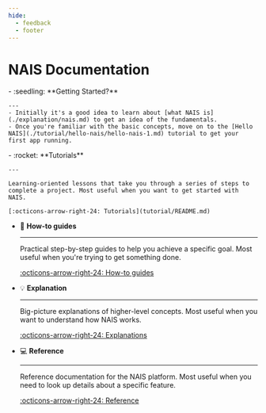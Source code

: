 ```yaml
---
hide:
  - feedback
  - footer
---
```


<style> // hides the edit button on the start-page
  .md-typeset h1,
  .md-content__button {
    display: none;
  }
</style>

# NAIS Documentation

<div class="grid cards" markdown>
-   :seedling: **Getting Started?**

    ---
    - Initially it's a good idea to learn about [what NAIS is](./explanation/nais.md) to get an idea of the fundamentals.
    - Once you're familiar with the basic concepts, move on to the [Hello NAIS](./tutorial/hello-nais/hello-nais-1.md) tutorial to get your first app running.

</div>

<div class="grid cards" markdown>
-   :rocket: **Tutorials**

    ---

    Learning-oriented lessons that take you through a series of steps to complete a project. Most useful when you want to get started with NAIS.

    [:octicons-arrow-right-24: Tutorials](tutorial/README.md)

- :bookmark_tabs: **How-to guides**

    ---

    Practical step-by-step guides to help you achieve a specific goal. Most useful when you're trying to get something done.

    [:octicons-arrow-right-24: How-to guides](how-to-guides/README.md)

- :bulb: **Explanation**

    ---

    Big-picture explanations of higher-level concepts. Most useful when you want to understand how NAIS works.

    [:octicons-arrow-right-24: Explanations](explanation/README.md)

- :computer: **Reference**

    ---

    Reference documentation for the NAIS platform. Most useful when you need to look up details about a specific feature.

    [:octicons-arrow-right-24: Reference](reference/README.md)

</div>

